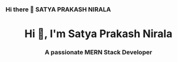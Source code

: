 ### Hi there 👋 SATYA PRAKASH NIRALA
<h1 align="center">Hi 👋, I'm Satya Prakash Nirala</h1>
<h3 align="center">A passionate MERN Stack Developer</h3>

<!--
**SPN288/SPN288** is a ✨ _special_ ✨ repository because its `README.md` (this file) appears on your GitHub profile.

Here are some ideas to get you started:

- 🔭 I’m currently working on ...
- 🌱 I’m currently learning ...
- 👯 I’m looking to collaborate on ...
- 🤔 I’m looking for help with ...
- 💬 Ask me about ...
- 📫 How to reach me: ...
- 😄 Pronouns: ...
- ⚡ Fun fact: ...
